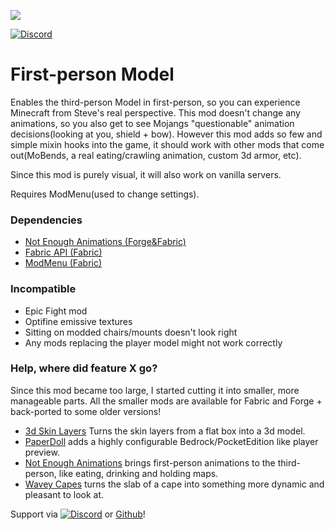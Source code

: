 ![](https://trsha.re/1679269573.png)

[![Discord](https://tr7zw.dev/curse/Discord-long.png)](https://discord.gg/55zrqwHA9C)

# First-person Model

Enables the third-person Model in first-person, so you can experience Minecraft from Steve's real perspective. This mod doesn't change any animations, so you also get to see Mojangs "questionable" animation decisions(looking at you, shield + bow). However this mod adds so few and simple mixin hooks into the game, it should work with other mods that come out(MoBends, a real eating/crawling animation, custom 3d armor, etc).

Since this mod is purely visual, it will also work on vanilla servers.

Requires ModMenu(used to change settings).

### Dependencies

- [Not Enough Animations (Forge&Fabric)](https://www.curseforge.com/minecraft/mc-mods/not-enough-animations)
- [Fabric API (Fabric)](https://www.curseforge.com/minecraft/mc-mods/fabric-api)
- [ModMenu (Fabric)](https://www.curseforge.com/minecraft/mc-mods/modmenu)

### Incompatible

- Epic Fight mod
- Optifine emissive textures
- Sitting on modded chairs/mounts doesn't look right
- Any mods replacing the player model might not work correctly

### Help, where did feature X go?

Since this mod became too large, I started cutting it into smaller, more manageable parts. All the smaller mods are available for Fabric and Forge + back-ported to some older versions!

- [3d Skin Layers](https://www.curseforge.com/minecraft/mc-mods/skin-layers-3d) Turns the skin layers from a flat box into a 3d model.
- [PaperDoll](https://www.curseforge.com/minecraft/mc-mods/paperdoll) adds a highly configurable Bedrock/PocketEdition like player preview.
- [Not Enough Animations](https://www.curseforge.com/minecraft/mc-mods/not-enough-animations) brings first-person animations to the third-person, like eating, drinking and holding maps.
- [Wavey Capes](https://www.curseforge.com/minecraft/mc-mods/waveycapes) turns the slab of a cape into something more dynamic and pleasant to look at.

Support via [![Discord](https://tr7zw.dev/curse/Discord.png)](https://discord.gg/55zrqwHA9C) or [Github](https://github.com/tr7zw/FirstPersonModel-Fabric)!
